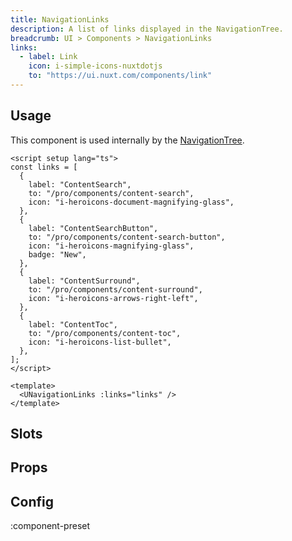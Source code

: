 ```yaml
---
title: NavigationLinks
description: A list of links displayed in the NavigationTree.
breadcrumb: UI > Components > NavigationLinks
links:
  - label: Link
    icon: i-simple-icons-nuxtdotjs
    to: "https://ui.nuxt.com/components/link"
---
```


## Usage

This component is used internally by the [NavigationTree](/ui/components/navigation-tree).

```vue [example.vue]
<script setup lang="ts">
const links = [
  {
    label: "ContentSearch",
    to: "/pro/components/content-search",
    icon: "i-heroicons-document-magnifying-glass",
  },
  {
    label: "ContentSearchButton",
    to: "/pro/components/content-search-button",
    icon: "i-heroicons-magnifying-glass",
    badge: "New",
  },
  {
    label: "ContentSurround",
    to: "/pro/components/content-surround",
    icon: "i-heroicons-arrows-right-left",
  },
  {
    label: "ContentToc",
    to: "/pro/components/content-toc",
    icon: "i-heroicons-list-bullet",
  },
];
</script>

<template>
  <UNavigationLinks :links="links" />
</template>
```

## Slots

<!-- component-slots -->

## Props

<!-- components-props -->

## Config

:component-preset
